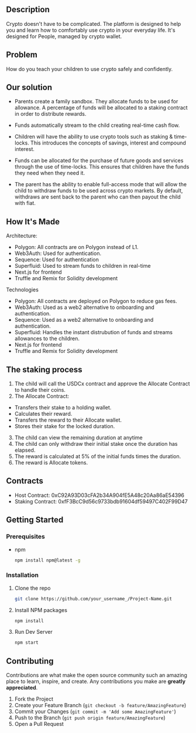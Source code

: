 
## Description

Crypto doesn't have to be complicated. The platform is designed to help you and learn how to comfortably use crypto in your everyday life. It's designed for People, managed by crypto wallet.

## Problem

How do you teach your children to use crypto safely and confidently.

## Our solution

- Parents create a family sandbox. They allocate funds to be used for allowance. A percentage of funds will be allocated to a staking contract in order to distribute rewards.

- Funds automatically stream to the child creating real-time cash flow.

- Children will have the ability to use crypto tools such as staking & time-locks. This introduces the concepts of savings, interest and compound interest.

- Funds can be allocated for the purchase of future goods and services through the use of time-locks. This ensures that children have the funds they need when they need it.

- The parent has the ability to enable full-access mode that will allow the child to withdraw funds to be used across crypto markets. By default, withdraws are sent back to the parent who can then payout the child with fiat.

## How It's Made

Architecture:

- Polygon: All contracts are on Polygon instead of L1.
- Web3Auth: Used for authentication.
- Sequence: Used for authentication
- Superfluid: Used to stream funds to children in real-time
- Next.js for frontend
- Truffle and Remix for Solidity development

Technologies

- Polygon: All contracts are deployed on Polygon to reduce gas fees.
- Web3Auth: Used as a web2 alternative to onboarding and authentication.
- Sequence: Used as a web2 alternative to onboarding and authentication.
- Superfluid: Handles the instant distrubution of funds and streams allowances to the children.
- Next.js for frontend
- Truffle and Remix for Solidity development

## The staking process

1. The child will call the USDCx contract and approve the Allocate Contract to handle their coins.
2. The Allocate Contract:

- Transfers their stake to a holding wallet.
- Calculates their reward.
- Transfers the reward to their Allocate wallet.
- Stores their stake for the locked duration.

3. The child can view the remaining duration at anytime
4. The child can only withdraw their initial stake once the duration has elapsed.
5. The reward is calculated at 5% of the initial funds times the duration.
6. The reward is Allocate tokens.

## Contracts

- Host Contract: 0xC92A93D03cFA2b34A904fE5A48c20Aa86aE54396
- Staking Contract: 0xfF3BcC9d56c9733bdb91604df59497C402F99D47

<!-- GETTING STARTED -->

## Getting Started

### Prerequisites

- npm
  ```sh
  npm install npm@latest -g
  ```

### Installation

1. Clone the repo
   ```sh
   git clone https://github.com/your_username_/Project-Name.git
   ```
2. Install NPM packages
   ```sh
   npm install
   ```
3. Run Dev Server
   ```sh
   npm start
   ```

<!-- CONTRIBUTING -->

## Contributing

Contributions are what make the open source community such an amazing place to learn, inspire, and create. Any contributions you make are **greatly appreciated**.

1. Fork the Project
2. Create your Feature Branch (`git checkout -b feature/AmazingFeature`)
3. Commit your Changes (`git commit -m 'Add some AmazingFeature'`)
4. Push to the Branch (`git push origin feature/AmazingFeature`)
5. Open a Pull Request
